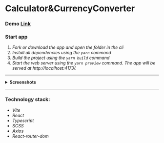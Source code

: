 # Calculator&CurrencyConverter

### Demo [Link](https://annrize.github.io/Calculator-CurrencyConverter/)

### **Start app**

1. _Fork or download the app and open the folder in the cli_
2. _Install all dependencies using the `yarn` command_
3. _Build the project using the `yarn build` command_
4. _Start the web server using the `yarn preview` command. The app will be served at http://localhost:4173/._

----
 <details><summary><b>Screenshots</b></summary>    
  
<h3>Calculator</h3><img src="screenshots/calc.png" ><hr>
<h3>Converter</h3><img src="screenshots/converter.png"/>
</details>

----

### **Technology stack:**

- _Vite_
- _React_
- _Typescript_
- _SCSS_
- _Axios_
- _React-router-dom_
